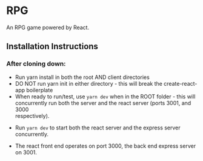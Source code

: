 # RPG 
An RPG game powered by React.



## Installation Instructions 

### After cloning down:
  - Run yarn install in both the root AND client directories 
  - DO NOT run yarn init in either directory - this will break the create-react-app boilerplate
  - When ready to run/test, use `yarn dev` when in the ROOT folder - this will concurrently run both the server and the react server (ports 3001, and 3000    
    respectively).
  



* Run `yarn dev` to start both the react server and the express server concurrently.

* The react front end operates on port 3000, the back end express server on 3001.